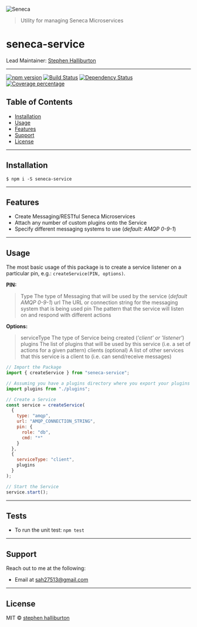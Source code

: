 ![Seneca](http://senecajs.org/files/assets/seneca-logo.png)

> Utility for managing Seneca Microservices

# seneca-service

Lead Maintainer: [Stephen Halliburton](mailto:sah27513@gmail.com)

---

[![npm version][npm-image]][npm-url] [![Build Status][travis-image]][travis-url] [![Dependency Status][daviddm-image]][daviddm-url] [![Coverage percentage][coveralls-image]][coveralls-url]

## Table of Contents

- [Installation](#installation)
- [Usage](#usage)
- [Features](#features)
- [Support](#support)
- [License](#license)

---

## Installation

```shell
$ npm i -S seneca-service
```

---

## Features

- Create Messaging/RESTful Seneca Microservices
- Attach any number of custom plugins onto the Service
- Specify different messaging systems to use (_default: AMQP 0-9-1_)

---

## Usage

The most basic usage of this package is to create a service listener on a particular pin, e.g.: `createService(PIN, options)`.

**PIN:**

> Type
> The type of Messaging that will be used by the service (_default AMQP 0-9-1_)
> url
> The URL or connection string for the messaging system that is being used
> pin
> The pattern that the service will listen on and respond with different actions

**Options:**

> serviceType
> The type of Service being created (_'client' or 'listener'_)
> plugins
> The list of plugins that will be used by this service (i.e. a set of actions for a given pattern)
> clients (optional)
> A list of other services that this service is a client to (i.e. can send/receive messages)

```javascript
// Import the Package
import { createService } from "seneca-service";

// Assuming you have a plugins directory where you export your plugins
import plugins from "./plugins";

// Create a Service
const service = createService(
  {
    type: "amqp",
    url: "AMQP_CONNECTION_STRING",
    pin: {
      role: "db",
      cmd: "*"
    }
  },
  {
    serviceType: "client",
    plugins
  }
);

// Start the Service
service.start();
```

---

## Tests

- To run the unit test: `npm test`

---

## Support

Reach out to me at the following:

- Email at <a href="mailto:sah27513@gmail.com" target="_blank">sah27513@gmail.com</a>

---

## License

MIT © [stephen halliburton]()

[npm-image]: https://badge.fury.io/js/npm.svg
[npm-url]: https://badge.fury.io/js/npm
[travis-image]: https://travis-ci.com/sah27513/seneca-service.svg?branch=master
[travis-url]: https://travis-ci.com/sah27513/seneca-service
[daviddm-image]: https://david-dm.org/sah27513/seneca-service.svg?theme=shields.io
[daviddm-url]: https://david-dm.org/sah27513/seneca-service
[coveralls-image]: https://coveralls.io/repos/github/sah27513/seneca-service/badge.svg?branch=master
[coveralls-url]: https://coveralls.io/github/sah27513/seneca-service?branch=masterg&service=github
